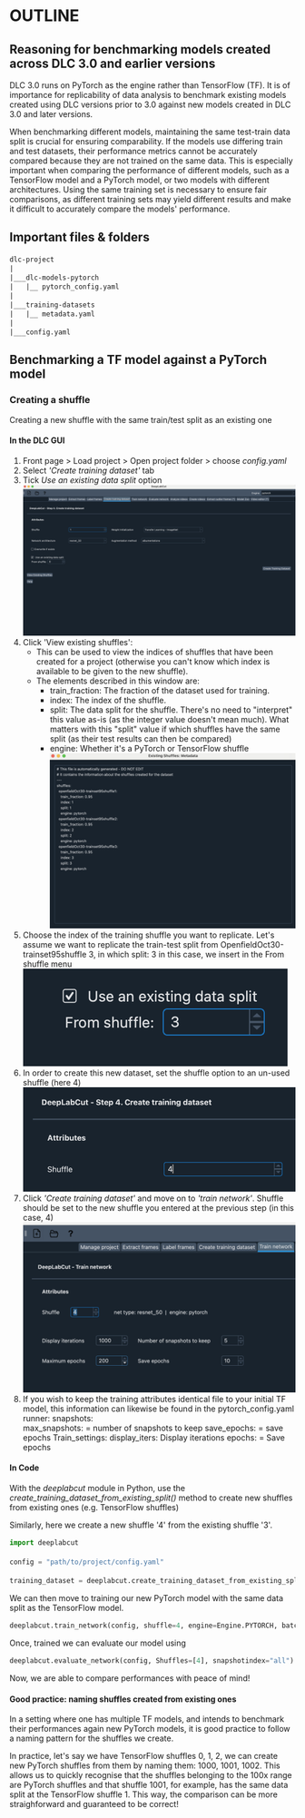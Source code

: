 # OUTLINE
## Reasoning for benchmarking models created across DLC 3.0 and earlier versions

DLC 3.0 runs on PyTorch as the engine rather than TensorFlow (TF). It is of importance for replicability of data analysis to benchmark existing models created using DLC versions prior to 3.0 against new models created in DLC 3.0 and later versions.

When benchmarking different models, maintaining the same test-train data split is crucial for ensuring comparability. If the models use differing train and test datasets, their performance metrics cannot be accurately compared because they are not trained on the same data. This is especially important when comparing the performance of different models, such as a TensorFlow model and a PyTorch model, or two models with different architectures. Using the same training set is necessary to ensure fair comparisons, as different training sets may yield different results and make it difficult to accurately compare the models' performance.

## Important files & folders

```
dlc-project
|
|___dlc-models-pytorch
|   |__ pytorch_config.yaml
|
|___training-datasets
|   |__ metadata.yaml
|
|___config.yaml
```

## Benchmarking a TF model against a PyTorch model
### Creating a shuffle

Creating a new shuffle with the same train/test split as an existing one
#### In the DLC GUI
1. Front page > Load project > Open project folder > choose *config.yaml*
2. Select *'Create training dataset'* tab
3. Tick *Use an existing data split* option    
![create_from_existing](<assets/Screenshot 2024-07-29 at 17.09.15.png>)
4. Click 'View existing shuffles':
    - This can be used to view the indices of shuffles that have been created for a project (otherwise you can't know which index is available to be given to the new shuffle).
    - The elements described in this window are:
        - train_fraction: The fraction of the dataset used for training.
        - index: The index of the shuffle.
        - split: The data split for the shuffle. There's no need to "interpret" this value as-is (as the integer value doesn't mean much). What matters with this "split" value if which shuffles have the same split (as their test results can then be compared)
        - engine: Whether it's a PyTorch or TensorFlow shuffle
![view_existing_sh](<assets/Screenshot 2024-07-29 at 17.10.29.png>)
5. Choose the index of the training shuffle you want to replicate. Let's assume we want to replicate the train-test split from OpenfieldOct30-trainset95shuffle 3, in which split: 3 in this case, we insert in the From shuffle menu
![choose_existing_index](<assets/Screenshot 2024-07-29 at 17.12.17.png>)
6. In order to create this new dataset, set the shuffle option to an un-used shuffle (here 4)
![choose_new_index](<assets/Screenshot 2024-07-29 at 17.36.44.png>)
7. Click *'Create training dataset'* and move on to *'train network'*. Shuffle should be set to the new shuffle you entered at the previous step (in this case, 4)
![create_from_existing](<assets/Screenshot 2024-07-29 at 17.47.10.png>)
8. If you wish to keep the training attributes identical  file to your initial TF model, this information can likewise be found in the pytorch_config.yaml
runner:
snapshots:	
    max_snapshots: = number of snapshots to keep
    save_epochs: = save epochs
Train_settings:
    display_iters: Display iterations
    epochs:  = Save epochs

#### In Code 

With the *deeplabcut* module in Python, use the *create_training_dataset_from_existing_split()* method to create new shuffles from existing ones (e.g. TensorFlow shuffles)

Similarly, here we create a new shuffle '4' from the existing shuffle '3'.

```python
import deeplabcut

config = "path/to/project/config.yaml"

training_dataset = deeplabcut.create_training_dataset_from_existing_split(config=config, from_shuffle=3, from_trainsetindex=0, shuffles=[4], net_type="resnet_50")
```
We can then move to training our new PyTorch model with the same data split as the TensorFlow model.
```python
deeplabcut.train_network(config, shuffle=4, engine=Engine.PYTORCH, batch_size=8)
```

Once, trained we can evaluate our model using

```python
deeplabcut.evaluate_network(config, Shuffles=[4], snapshotindex="all")
```
Now, we are able to compare performances with peace of mind!

#### Good practice: naming shuffles created from existing ones
In a setting where one has multiple TF models, and intends to benchmark their performances again new PyTorch models, it is good practice to follow a naming pattern for the shuffles we create.

In practice, let's say we have TensorFlow shuffles 0, 1, 2, we can create new PyTorch shuffles from them by naming them: 1000, 1001, 1002. This allows us to quickly recognise that the shuffles belonging to the 100x range are PyTorch shuffles and that shuffle 1001, for example, has the same data split at the TensorFlow shuffle 1. This way, the comparison can be more straighforward and guaranteed to be correct!

